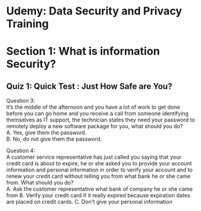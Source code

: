 # Udemy: Data Security and Privacy Training
# Section 1: What is information Security?
## Quiz 1: Quick Test : Just How Safe are You?

Question 3:<br>
It’s the middle of the afternoon and you have a lot of work to get done before you can go home and you receive a call from someone identifying themselves as IT support, the technician states they need your password to remotely deploy a new software package for you, what should you do?<br>
A. Yes, give them the password.<br>
B. No, do not give them the password.<br>

Question 4:<br>
A customer service representative has just called you saying that your credit card is about to expire, he or she asked you to provide your account information and personal information in order to verify your account and to renew your credit card without telling you from what bank he or she came from. What should you do?<br>
A. Ask the customer representative what bank of company he or she came from
B. Verify your credit card if it really expired because expiration dates are placed on credit cards.
C. Don't give your personal information
